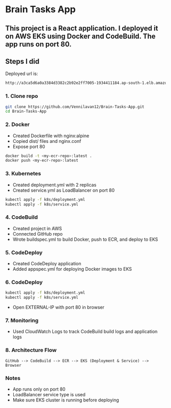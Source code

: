 # Brain Tasks App

This project is a React application. I deployed it on **AWS EKS** using Docker and CodeBuild. The app runs on **port 80**.
---

## Steps I did

Deployed url is:
```bash
http://a3ca5d6a0a3384d3382c2b92e2ff7005-1934411184.ap-south-1.elb.amazonaws.com:80/
```

### 1. Clone repo
```bash
git clone https://github.com/Vennilavan12/Brain-Tasks-App.git
cd Brain-Tasks-App
```

### 2. Docker
- Created Dockerfile with nginx:alpine
- Copied dist/ files and nginx.conf
- Expose port 80

```bash
docker build -t <my-ecr-repo>:latest .
docker push <my-ecr-repo>:latest
```

### 3. Kubernetes
- Created deployment.yml with 2 replicas
- Created service.yml as LoadBalancer on port 80

```bash
kubectl apply -f k8s/deployment.yml
kubectl apply -f k8s/service.yml
```

### 4. CodeBuild
- Created project in AWS
- Connected GitHub repo
- Wrote buildspec.yml to build Docker, push to ECR, and deploy to EKS

### 5. CodeDeploy
- Created CodeDeploy application
- Added appspec.yml for deploying Docker images to EKS

### 6. CodeDeploy 
```bash
kubectl apply -f k8s/deployment.yml
kubectl apply -f k8s/service.yml
```
- Open EXTERNAL-IP with port 80 in browser

### 7. Monitoring
- Used CloudWatch Logs to track CodeBuild build logs and application logs

### 8. Architecture Flow
```GitHub --> CodeBuild --> ECR --> EKS (Deployment & Service) --> Browser```

### Notes
- App runs only on port 80
- LoadBalancer service type is used
- Make sure EKS cluster is running before deploying


